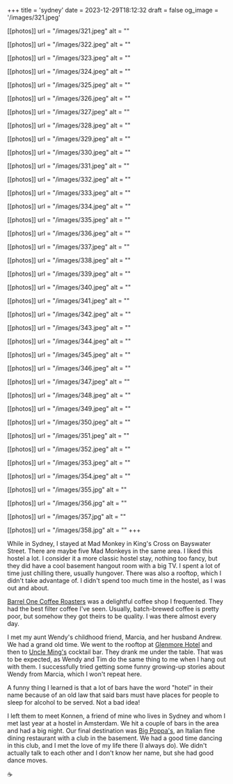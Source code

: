 +++
title = 'sydney'
date = 2023-12-29T18:12:32
draft = false
og_image = '/images/321.jpeg'

[[photos]]
  url = "/images/321.jpeg"
  alt = ""

[[photos]]
  url = "/images/322.jpeg"
  alt = ""

[[photos]]
  url = "/images/323.jpeg"
  alt = ""

[[photos]]
  url = "/images/324.jpeg"
  alt = ""

[[photos]]
  url = "/images/325.jpeg"
  alt = ""

[[photos]]
  url = "/images/326.jpeg"
  alt = ""

[[photos]]
  url = "/images/327.jpeg"
  alt = ""

[[photos]]
  url = "/images/328.jpeg"
  alt = ""

[[photos]]
  url = "/images/329.jpeg"
  alt = ""

[[photos]]
  url = "/images/330.jpeg"
  alt = ""

[[photos]]
  url = "/images/331.jpeg"
  alt = ""

[[photos]]
  url = "/images/332.jpeg"
  alt = ""

[[photos]]
  url = "/images/333.jpeg"
  alt = ""

[[photos]]
  url = "/images/334.jpeg"
  alt = ""

[[photos]]
  url = "/images/335.jpeg"
  alt = ""

[[photos]]
  url = "/images/336.jpeg"
  alt = ""

[[photos]]
  url = "/images/337.jpeg"
  alt = ""

[[photos]]
  url = "/images/338.jpeg"
  alt = ""

[[photos]]
  url = "/images/339.jpeg"
  alt = ""

[[photos]]
  url = "/images/340.jpeg"
  alt = ""

[[photos]]
  url = "/images/341.jpeg"
  alt = ""

[[photos]]
  url = "/images/342.jpeg"
  alt = ""

[[photos]]
  url = "/images/343.jpeg"
  alt = ""

[[photos]]
  url = "/images/344.jpeg"
  alt = ""

[[photos]]
  url = "/images/345.jpeg"
  alt = ""

[[photos]]
  url = "/images/346.jpeg"
  alt = ""

[[photos]]
  url = "/images/347.jpeg"
  alt = ""

[[photos]]
  url = "/images/348.jpeg"
  alt = ""

[[photos]]
  url = "/images/349.jpeg"
  alt = ""

[[photos]]
  url = "/images/350.jpeg"
  alt = ""

[[photos]]
  url = "/images/351.jpeg"
  alt = ""

[[photos]]
  url = "/images/352.jpeg"
  alt = ""

[[photos]]
  url = "/images/353.jpeg"
  alt = ""

[[photos]]
  url = "/images/354.jpeg"
  alt = ""

[[photos]]
  url = "/images/355.jpg"
  alt = ""

[[photos]]
  url = "/images/356.jpg"
  alt = ""

[[photos]]
  url = "/images/357.jpg"
  alt = ""

[[photos]]
  url = "/images/358.jpg"
  alt = ""
+++

While in Sydney, I stayed at Mad Monkey in King's Cross on Bayswater Street. There are maybe five Mad Monkeys in the same area. I liked this hostel a lot. I consider it a more classic hostel stay, nothing too fancy, but they did have a cool basement hangout room with a big TV. I spent a lot of time just chilling there, usually hungover. There was also a rooftop, which I didn't take advantage of. I didn't spend too much time in the hostel, as I was out and about.

[Barrel One Coffee Roasters](https://www.instagram.com/barrelonecoffeeroasters) was a delightful coffee shop I frequented. They had the best filter coffee I've seen. Usually, batch-brewed coffee is pretty poor, but somehow they got theirs to be quality. I was there almost every day.

I met my aunt Wendy's childhood friend, Marcia, and her husband Andrew. We had a grand old time. We went to the rooftop at [Glenmore Hotel](https://www.theglenmore.com.au/) and then to [Uncle Ming's](https://www.instagram.com/unclemings) cocktail bar. They drank me under the table. That was to be expected, as Wendy and Tim do the same thing to me when I hang out with them. I successfully tried getting some funny growing-up stories about Wendy from Marcia, which I won't repeat here.

A funny thing I learned is that a lot of bars have the word "hotel" in their name because of an old law that said bars must have places for people to sleep for alcohol to be served. Not a bad idea!

I left them to meet Konnen, a friend of mine who lives in Sydney and whom I met last year at a hostel in Amsterdam. We hit a couple of bars in the area and had a big night. Our final destination was [Big Poppa's](https://www.instagram.com/bigpoppas_syd), an Italian fine dining restaurant with a club in the basement. We had a good time dancing in this club, and I met the love of my life there (I always do). We didn't actually talk to each other and I don't know her name, but she had good dance moves.

☕️
